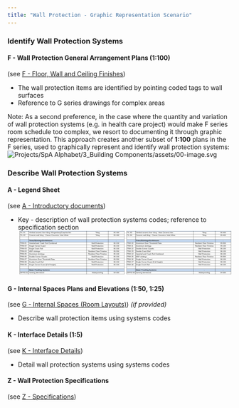 ```yaml
---
title: "Wall Protection - Graphic Representation Scenario"
---
```

### Identify Wall Protection Systems

#### F - Wall Protection General Arrangement Plans (1:100)
(see [F - Floor, Wall and Ceiling Finishes](notes/1_Documentation%20Codex/1b_Alphabet/F%20-%20Floor,%20Wall%20and%20Ceiling%20Finishes.md))
- The wall protection items are identified by pointing coded tags to wall surfaces
- Reference to G series drawings for complex areas

Note: 
As a second preference, in the case where the quantity and variation of wall protection systems (e.g. in health care project) would make F series room schedule too complex, we resort to documenting it through graphic representation.
This approach creates another subset of **1:100** plans in the F series, used to
graphically represent and identify wall protection systems:
 ![Projects/SpA Alphabet/3_Building Components/assets/00-image.svg](Projects/SpA%20Alphabet/3_Building%20Components/assets/00-image.svg)

### Describe Wall Protection Systems

#### A - Legend Sheet
(see [A - Introductory documents](notes/1_Documentation%20Codex/1b_Alphabet/A%20-%20Introductory%20documents.md))
- Key - description of wall protection systems codes; reference to specification section
![01-image 7](notes/1_Documentation%20Codex/1c_Building%20Components/assets/01-image%207.svg)

#### G - Internal Spaces Plans and Elevations (1:50, 1:25)
(see [G - Internal Spaces (Room Layouts)](notes/1_Documentation%20Codex/1b_Alphabet/G%20-%20Internal%20Spaces%20(Room%20Layouts).md))
_(if provided)_
- Describe wall protection items using systems codes

#### K - Interface Details (1:5)
(see [K - Interface Details](notes/1_Documentation%20Codex/1b_Alphabet/K%20-%20Interface%20Details.md))
- Detail wall protection systems using systems codes

#### Z - Wall Protection Specifications
(see [Z - Specifications](notes/1_Documentation%20Codex/1b_Alphabet/Z%20-%20Specifications.md))
